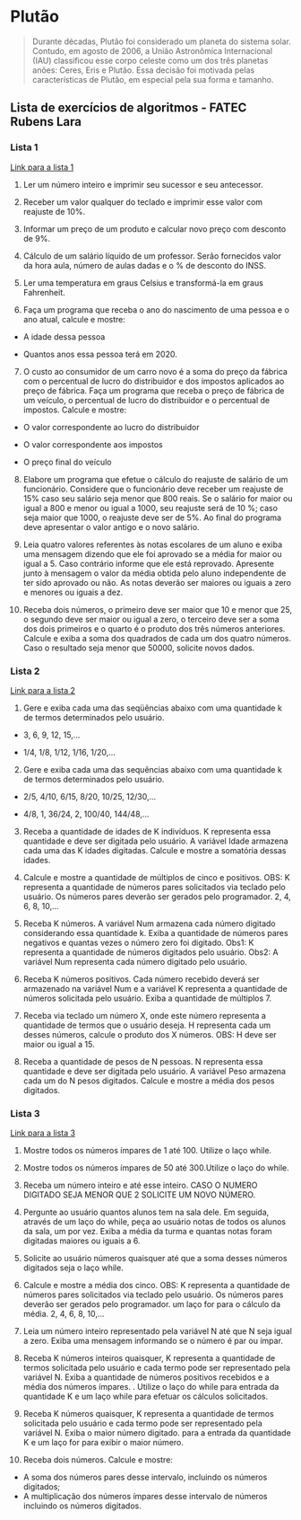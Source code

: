 # Plutão
> Durante décadas, Plutão foi considerado um planeta do sistema solar. Contudo, em agosto de 2006, a União Astronômica Internacional (IAU) classificou esse corpo celeste como um dos três planetas anões: Ceres, Eris e Plutão. Essa decisão foi motivada pelas características de Plutão, em especial pela sua forma e tamanho.

## Lista de exercícios de algoritmos - FATEC Rubens Lara

### Lista 1
[Link para a lista 1]()

1. Ler um número inteiro e imprimir seu sucessor e seu antecessor.

2. Receber um valor qualquer do teclado e imprimir esse valor com reajuste de 10%.

3. Informar um preço de um produto e calcular novo preço com desconto de 9%.

4. Cálculo de um salário líquido de um professor. Serão fornecidos valor da hora aula, número de aulas dadas e o % de desconto do INSS.

5. Ler uma temperatura em graus Celsius e transformá-la em graus Fahrenheit.

6. Faça um programa que receba o ano do nascimento de uma pessoa e o ano atual, calcule e mostre:

  - A idade dessa pessoa

  - Quantos anos essa pessoa terá em 2020.

7. O custo ao consumidor de um carro novo é a soma do preço da fábrica com o percentual de lucro do distribuidor e dos impostos aplicados ao preço de fábrica. Faça um programa que receba o preço de fábrica de um veículo, o percentual de lucro do distribuidor e o percentual de impostos. Calcule e mostre:

  - O valor correspondente ao lucro do distribuidor

  - O valor correspondente aos impostos

  - O preço final do veículo

8. Elabore um programa que efetue o cálculo do reajuste de salário de um funcionário. Considere que o funcionário deve receber um reajuste de 15% caso seu salário seja menor que 800 reais. Se o salário for maior ou igual a 800 e menor ou igual a 1000, seu reajuste será de 10 %; caso seja maior que 1000, o reajuste deve ser de 5%. Ao final do programa deve apresentar o valor antigo e o novo salário.

9. Leia quatro valores referentes às notas escolares de um aluno e exiba uma mensagem dizendo que ele foi aprovado se a média for maior ou igual a 5. Caso contrário informe que ele está reprovado. Apresente junto à mensagem o valor da média obtida pelo aluno independente de ter sido aprovado ou não. As notas deverão ser maiores ou iguais a zero e menores ou iguais a dez.

10. Receba dois números, o primeiro deve ser maior que 10 e menor que 25, o segundo deve ser maior ou igual a zero, o terceiro deve ser a soma dos dois primeiros e o quarto é o produto dos três números anteriores. Calcule e exiba a soma dos quadrados de cada um dos quatro números. Caso o resultado seja menor que 50000, solicite novos dados.

### Lista 2
[Link para a lista 2]()

1. Gere e exiba cada uma das seqüências abaixo com uma quantidade k de termos determinados pelo usuário.

  - 3, 6, 9, 12, 15,...

  - 1/4, 1/8, 1/12, 1/16, 1/20,...

2. Gere e exiba cada uma das sequências abaixo com uma quantidade k de termos determinados pelo usuário.

  - 2/5, 4/10, 6/15, 8/20, 10/25, 12/30,...

  - 4/8, 1, 36/24, 2, 100/40, 144/48,...

3. Receba a quantidade de idades de K indivíduos. K representa essa quantidade e deve ser digitada pelo usuário. A variável Idade armazena cada uma das K idades digitadas. Calcule e mostre a somatória dessas idades.

4. Calcule e mostre a quantidade de múltiplos de cinco e positivos.
OBS: K representa a quantidade de números pares solicitados via teclado pelo usuário. Os números pares deverão ser gerados pelo programador.
2, 4, 6, 8, 10,...

5. Receba K números. A variável Num armazena cada número digitado considerando essa quantidade k. Exiba a quantidade de números pares negativos e quantas vezes o número zero foi digitado. Obs1: K representa a quantidade de números digitados pelo usuário.
Obs2: A variável Num representa cada número digitado pelo usuário.

6. Receba K números positivos. Cada número recebido deverá ser armazenado na variável Num e a variável K representa a quantidade de números solicitada pelo usuário. Exiba a quantidade de múltiplos 7.

7. Receba via teclado um número X, onde este número representa a quantidade de termos que o usuário deseja. H representa cada um desses números, calcule o produto dos X números.
OBS: H deve ser maior ou igual a 15.

8. Receba a quantidade de pesos de N pessoas. N representa essa quantidade e deve ser digitada pelo usuário. A variável Peso armazena cada um do N pesos digitados. Calcule e mostre a média dos pesos digitados.



### Lista 3
[Link para a lista 3]()

1. Mostre todos os números ímpares de 1 até 100. Utilize o laço while.

2. Mostre todos os números ímpares de 50 até 300.Utilize o laço do while.

3. Receba um número inteiro e até esse inteiro. CASO O NUMERO DIGITADO SEJA MENOR QUE 2 SOLICITE UM NOVO NÚMERO.

4. Pergunte ao usuário quantos alunos tem na sala dele. Em seguida, através de um laço do while, peça ao usuário notas de todos os alunos da sala, um por vez. Exiba a média da turma e quantas notas foram digitadas maiores ou iguais a 6.

5. Solicite ao usuário números quaisquer até que a soma desses números digitados seja o laço while.

6. Calcule e mostre a média dos cinco. OBS: K representa a quantidade de números pares solicitados via teclado pelo usuário. Os números pares deverão ser gerados pelo programador. um laço for para o cálculo da média. 2, 4, 6, 8, 10,...

7. Leia um número inteiro representado pela variável N até que N seja igual a zero. Exiba uma mensagem informando se o número é par ou ímpar.

8. Receba K números inteiros quaisquer, K representa a quantidade de termos solicitada pelo usuário e cada termo pode ser representado pela variável N. Exiba a quantidade de números positivos recebidos e a média dos números ímpares. . Utilize o laço do while para entrada da quantidade K e um laço while para efetuar os cálculos solicitados.

9. Receba K números quaisquer, K representa a quantidade de termos solicitada pelo usuário e cada termo pode ser representado pela variável N. Exiba o maior número digitado. para a entrada da quantidade K e um laço for para exibir o maior número.

10. Receba dois números. Calcule e mostre:
  - A soma dos números pares desse intervalo, incluindo os números digitados;
  - A multiplicação dos números ímpares desse intervalo de números incluindo os números digitados.


